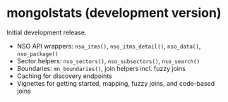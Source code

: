 # mongolstats (development version)

Initial development release.

- NSO API wrappers: `nso_itms()`, `nso_itms_detail()`, `nso_data()`, `nso_package()`
- Sector helpers: `nso_sectors()`, `nso_subsectors()`, `nso_search()`
- Boundaries: `mn_boundaries()`, join helpers incl. fuzzy joins
- Caching for discovery endpoints
- Vignettes for getting started, mapping, fuzzy joins, and code-based joins


